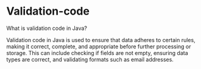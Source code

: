 # Validation-code
What is validation code in Java?

Validation code in Java is used to ensure that data adheres to certain rules, making it correct, complete, and appropriate before further processing or storage. This can include checking if fields are not empty, ensuring data types are correct, and validating formats such as email addresses.
